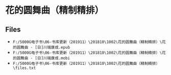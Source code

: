 # 花的圆舞曲（精制精排）

## Files

- `F:/5000G电子书\06-书库更新（201911）\201810\1002\花的圆舞曲（精制精排）\花的圆舞曲 - [日]川端康成.epub`
- `F:/5000G电子书\06-书库更新（201911）\201810\1002\花的圆舞曲（精制精排）\花的圆舞曲 - [日]川端康成.mobi`
- `F:/5000G电子书\06-书库更新（201911）\201810\1002\花的圆舞曲（精制精排）\files.txt`
